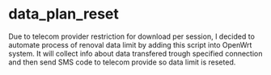 # data_plan_reset
Due to telecom provider restriction for download per session, I decided to automate process of renoval data limit by adding this script into OpenWrt system.
It will collect info about data transfered trough specified connection and then send SMS code to telecom provide so data limit is reseted.
